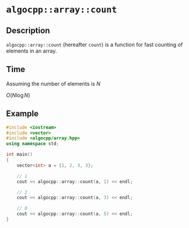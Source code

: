 
# `algocpp::array::count`

## Description

`algocpp::array::count` (hereafter `count`) is a function for fast counting of elements in an array.

## Time

Assuming the number of elements is $N$

$O(N \log N)$

## Example

```cpp
#include <iostream>
#include <vector>
#include <algocpp/array.hpp>
using namespace std;

int main()
{
    vector<int> a = {1, 2, 3, 3};

    // 1
    cout << algocpp::array::count(a, 1) << endl;

    // 2
    cout << algocpp::array::count(a, 3) << endl;

    // 0
    cout << algocpp::array::count(a, 5) << endl;
}

```
